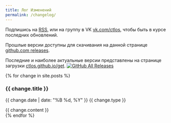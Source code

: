 ```yaml
---
title: Лог Изменений
permalink: /changelog/
---
```


<p>Подпишись на <a href="{{ site.baseurl }}/feed.xml">RSS</a>, или на группу в VK <a target="_blank" href="https://vk.com/ctlos">vk.com/ctlos</a>, чтобы быть в курсе последних обновлений.</p>

<p>Прошлые версии доступны для скачивания на данной странице <a target="_blank" href="https://github.com/ctlos/ctlosiso/releases">github.com releases</a>.</p>

Последние и наиболее актуальные версии представлены на странице загрузки <a target="_blank" href="https://ctlos.github.io/get">ctlos.github.io/get</a>. [![GitHub All Releases](https://img.shields.io/github/downloads/ctlos/ctlosiso/total.svg)](https://ctlos.github.io/get)

<div class="changelog">
	{% for change in site.posts %}
		<div class="changelog-item">
			<h3>{{ change.title }}</h3>
			<p><span class="date">{{ change.date | date: "%B %d, %Y" }}</span> <span class="badge {{ change.type }}">{{ change.type }}</span></p>
			{{ change.content }}
		</div>
	{% endfor %}
</div>
